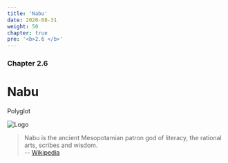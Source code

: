 ```yaml
---
title: 'Nabu'
date: 2020-08-31
weight: 50
chapter: true
pre: '<b>2.6 </b>'
---
```


### Chapter 2.6

# Nabu

Polyglot

![Logo](/img/goblin-blupi-nabu.png?width=600px)

> Nabu is the ancient Mesopotamian patron god of literacy, the rational arts,
> scribes and wisdom.  
> -- [Wikipedia][1]

[1]: https://en.wikipedia.org/wiki/Nabu

